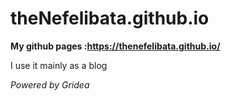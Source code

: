 # theNefelibata.github.io

**My github pages :https://thenefelibata.github.io/**

I use it mainly as a blog




*Powered by Gridea*
